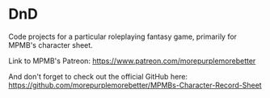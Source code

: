 # DnD
Code projects for a particular roleplaying fantasy game, primarily for MPMB's character sheet.

Link to MPMB's Patreon: 
https://www.patreon.com/morepurplemorebetter

And don't forget to check out the official GitHub here: 
https://github.com/morepurplemorebetter/MPMBs-Character-Record-Sheet

